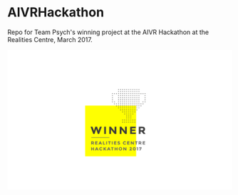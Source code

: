 # AIVRHackathon
Repo for Team Psych's winning project at the AIVR Hackathon at the Realities Centre, March 2017.

![winning project](Realities_centre_awards_logo_winner-01.jpg)
